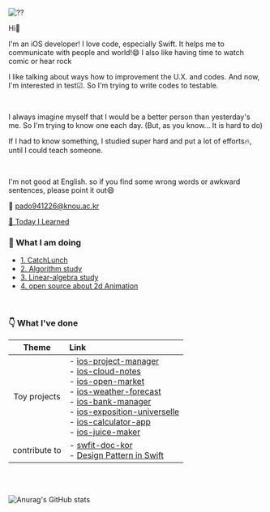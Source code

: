 ![??](https://user-images.githubusercontent.com/83933153/159289427-6a8ed1f9-87d2-4e91-8cac-d05baaf307fa.gif)


Hi👋

I'm an iOS developer!  I love code, especially Swift. It helps me to communicate with people and world!😄 I also like having time to watch comic or hear rock

I like talking about ways how to improvement the U.X. and codes. And now, I'm interested in test☑︎. So I'm trying to write codes to testable.

<br>

I always imagine myself that I would be a better person than yesterday's me. So I'm trying to know one each day. (But, as you know... It is hard to do)

If I had to know something, I studied super hard and put a lot of efforts🔥, until I could teach someone.

<br>

I'm not good at English. so if you find some wrong words or awkward sentences, please point it out😄

📮 pado941226@knou.ac.kr

[🤔 Today I Learned](https://soo941226.notion.site/b62a97ca26ff49d4bade5febcb2cd7ac?v=18935fc8c4594f38bfd83c87c92e0e8d)

### 👊 What I am doing
  * [1. CatchLunch](https://github.com/soo941226/CatchLunch)
  * [2. Algorithm study](https://github.com/ictechgy/AlgorithmStudy)
  * [3. Linear-algebra study](https://github.com/Ldoy/Math)
  * [4. open source about 2d Animation](https://github.com/soo941226/VEM)


<br>


### 👇 What I've done
 
 |Theme|Link|
 |:---:|:---|
| Toy projects |- [ios-project-manager](https://github.com/soo941226/ios-project-manager) <br>- [ios-cloud-notes](https://github.com/soo941226/ios-cloud-notes) <br/>- [ios-open-market](https://github.com/soo941226/ios-open-market) <br/>- [ios-weather-forecast](https://github.com/soo941226/ios-weather-forecast) <br/>- [ios-bank-manager](https://github.com/soo941226/ios-bank-manager) <br/>- [ios-exposition-universelle](https://github.com/soo941226/ios-exposition-universelle) <br/>- [ios-calculator-app](https://github.com/soo941226/ios-calculator-app) <br/>- [ios-juice-maker](https://github.com/soo941226/ios-juice-maker) <br/> |
|contribute to|- [swfit-doc-kor](https://github.com/yagom-academy/swift-doc-kor) <br> - [Design Pattern in Swift](https://yagom.net/courses/design-pattern-in-swift/)|

<br>
<br>


![Anurag's GitHub stats](https://github-readme-stats.vercel.app/api?username=soo941226&show_icons=true&theme=nord)

<!--
**soo941226/soo941226** is a ✨ _special_ ✨ repository because its `README.md` (this file) appears on your GitHub profile.

Here are some ideas to get you started:

- 🔭 I’m currently working on ...
- 🌱 I’m currently learning ...
- 👯 I’m looking to collaborate on ...
- 🤔 I’m looking for help with ...
- 💬 Ask me about ...
- 📫 How to reach me: ...
- 😄 Pronouns: ...
- ⚡ Fun fact: ...
-->
